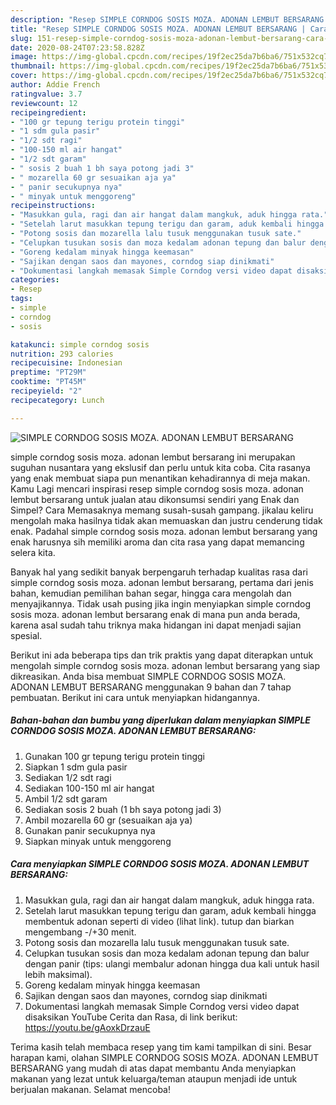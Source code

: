 ```yaml
---
description: "Resep SIMPLE CORNDOG SOSIS MOZA. ADONAN LEMBUT BERSARANG | Cara Membuat SIMPLE CORNDOG SOSIS MOZA. ADONAN LEMBUT BERSARANG Yang Menggugah Selera"
title: "Resep SIMPLE CORNDOG SOSIS MOZA. ADONAN LEMBUT BERSARANG | Cara Membuat SIMPLE CORNDOG SOSIS MOZA. ADONAN LEMBUT BERSARANG Yang Menggugah Selera"
slug: 151-resep-simple-corndog-sosis-moza-adonan-lembut-bersarang-cara-membuat-simple-corndog-sosis-moza-adonan-lembut-bersarang-yang-menggugah-selera
date: 2020-08-24T07:23:58.828Z
image: https://img-global.cpcdn.com/recipes/19f2ec25da7b6ba6/751x532cq70/simple-corndog-sosis-moza-adonan-lembut-bersarang-foto-resep-utama.jpg
thumbnail: https://img-global.cpcdn.com/recipes/19f2ec25da7b6ba6/751x532cq70/simple-corndog-sosis-moza-adonan-lembut-bersarang-foto-resep-utama.jpg
cover: https://img-global.cpcdn.com/recipes/19f2ec25da7b6ba6/751x532cq70/simple-corndog-sosis-moza-adonan-lembut-bersarang-foto-resep-utama.jpg
author: Addie French
ratingvalue: 3.7
reviewcount: 12
recipeingredient:
- "100 gr tepung terigu protein tinggi"
- "1 sdm gula pasir"
- "1/2 sdt ragi"
- "100-150 ml air hangat"
- "1/2 sdt garam"
- " sosis 2 buah 1 bh saya potong jadi 3"
- " mozarella 60 gr sesuaikan aja ya"
- " panir secukupnya nya"
- " minyak untuk menggoreng"
recipeinstructions:
- "Masukkan gula, ragi dan air hangat dalam mangkuk, aduk hingga rata."
- "Setelah larut masukkan tepung terigu dan garam, aduk kembali hingga membentuk adonan seperti di video (lihat link). tutup dan biarkan mengembang -/+30 menit."
- "Potong sosis dan mozarella lalu tusuk menggunakan tusuk sate."
- "Celupkan tusukan sosis dan moza kedalam adonan tepung dan balur dengan panir (tips: ulangi membalur adonan hingga dua kali untuk hasil lebih maksimal)."
- "Goreng kedalam minyak hingga keemasan"
- "Sajikan dengan saos dan mayones, corndog siap dinikmati"
- "Dokumentasi langkah memasak Simple Corndog versi video dapat disaksikan YouTube Cerita dan Rasa, di link berikut: https://youtu.be/gAoxkDrzauE"
categories:
- Resep
tags:
- simple
- corndog
- sosis

katakunci: simple corndog sosis 
nutrition: 293 calories
recipecuisine: Indonesian
preptime: "PT29M"
cooktime: "PT45M"
recipeyield: "2"
recipecategory: Lunch

---
```



![SIMPLE CORNDOG SOSIS MOZA. ADONAN LEMBUT BERSARANG](https://img-global.cpcdn.com/recipes/19f2ec25da7b6ba6/751x532cq70/simple-corndog-sosis-moza-adonan-lembut-bersarang-foto-resep-utama.jpg)


simple corndog sosis moza. adonan lembut bersarang ini merupakan suguhan nusantara yang ekslusif dan perlu untuk kita coba. Cita rasanya yang enak membuat siapa pun menantikan kehadirannya di meja makan.
Kamu Lagi mencari inspirasi resep simple corndog sosis moza. adonan lembut bersarang untuk jualan atau dikonsumsi sendiri yang Enak dan Simpel? Cara Memasaknya memang susah-susah gampang. jikalau keliru mengolah maka hasilnya tidak akan memuaskan dan justru cenderung tidak enak. Padahal simple corndog sosis moza. adonan lembut bersarang yang enak harusnya sih memiliki aroma dan cita rasa yang dapat memancing selera kita.

Banyak hal yang sedikit banyak berpengaruh terhadap kualitas rasa dari simple corndog sosis moza. adonan lembut bersarang, pertama dari jenis bahan, kemudian pemilihan bahan segar, hingga cara mengolah dan menyajikannya. Tidak usah pusing jika ingin menyiapkan simple corndog sosis moza. adonan lembut bersarang enak di mana pun anda berada, karena asal sudah tahu triknya maka hidangan ini dapat menjadi sajian spesial.




Berikut ini ada beberapa tips dan trik praktis yang dapat diterapkan untuk mengolah simple corndog sosis moza. adonan lembut bersarang yang siap dikreasikan. Anda bisa membuat SIMPLE CORNDOG SOSIS MOZA. ADONAN LEMBUT BERSARANG menggunakan 9 bahan dan 7 tahap pembuatan. Berikut ini cara untuk menyiapkan hidangannya.

<!--inarticleads1-->

##### Bahan-bahan dan bumbu yang diperlukan dalam menyiapkan SIMPLE CORNDOG SOSIS MOZA. ADONAN LEMBUT BERSARANG:

1. Gunakan 100 gr tepung terigu protein tinggi
1. Siapkan 1 sdm gula pasir
1. Sediakan 1/2 sdt ragi
1. Sediakan 100-150 ml air hangat
1. Ambil 1/2 sdt garam
1. Sediakan  sosis 2 buah (1 bh saya potong jadi 3)
1. Ambil  mozarella 60 gr (sesuaikan aja ya)
1. Gunakan  panir secukupnya nya
1. Siapkan  minyak untuk menggoreng




<!--inarticleads2-->

##### Cara menyiapkan SIMPLE CORNDOG SOSIS MOZA. ADONAN LEMBUT BERSARANG:

1. Masukkan gula, ragi dan air hangat dalam mangkuk, aduk hingga rata.
1. Setelah larut masukkan tepung terigu dan garam, aduk kembali hingga membentuk adonan seperti di video (lihat link). tutup dan biarkan mengembang -/+30 menit.
1. Potong sosis dan mozarella lalu tusuk menggunakan tusuk sate.
1. Celupkan tusukan sosis dan moza kedalam adonan tepung dan balur dengan panir (tips: ulangi membalur adonan hingga dua kali untuk hasil lebih maksimal).
1. Goreng kedalam minyak hingga keemasan
1. Sajikan dengan saos dan mayones, corndog siap dinikmati
1. Dokumentasi langkah memasak Simple Corndog versi video dapat disaksikan YouTube Cerita dan Rasa, di link berikut: https://youtu.be/gAoxkDrzauE




Terima kasih telah membaca resep yang tim kami tampilkan di sini. Besar harapan kami, olahan SIMPLE CORNDOG SOSIS MOZA. ADONAN LEMBUT BERSARANG yang mudah di atas dapat membantu Anda menyiapkan makanan yang lezat untuk keluarga/teman ataupun menjadi ide untuk berjualan makanan. Selamat mencoba!
